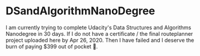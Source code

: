 # DSandAlgorithmNanoDegree
I am currently trying to complete Udacity's Data Structures and Algorithms Nanodegree in 30 days. If I do not have a certificate / the final routeplanner project uploaded here by Apr 26, 2020. Then I have failed and I deserve the burn of paying $399 out of pocket 😬.
